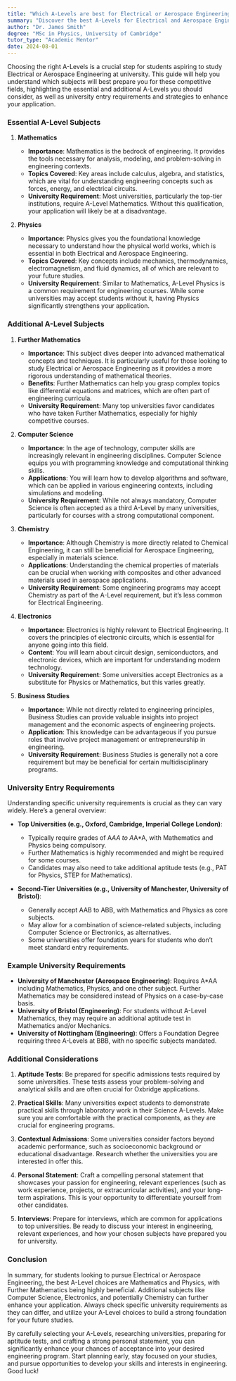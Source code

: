 ```yaml
---
title: "Which A-Levels are best for Electrical or Aerospace Engineering?"
summary: "Discover the best A-Levels for Electrical and Aerospace Engineering, including essential subjects like Mathematics to boost your university application."
author: "Dr. James Smith"
degree: "MSc in Physics, University of Cambridge"
tutor_type: "Academic Mentor"
date: 2024-08-01
---
```


Choosing the right A-Levels is a crucial step for students aspiring to study Electrical or Aerospace Engineering at university. This guide will help you understand which subjects will best prepare you for these competitive fields, highlighting the essential and additional A-Levels you should consider, as well as university entry requirements and strategies to enhance your application.

### Essential A-Level Subjects

1. **Mathematics**
   - **Importance**: Mathematics is the bedrock of engineering. It provides the tools necessary for analysis, modeling, and problem-solving in engineering contexts.
   - **Topics Covered**: Key areas include calculus, algebra, and statistics, which are vital for understanding engineering concepts such as forces, energy, and electrical circuits.
   - **University Requirement**: Most universities, particularly the top-tier institutions, require A-Level Mathematics. Without this qualification, your application will likely be at a disadvantage.

2. **Physics**
   - **Importance**: Physics gives you the foundational knowledge necessary to understand how the physical world works, which is essential in both Electrical and Aerospace Engineering.
   - **Topics Covered**: Key concepts include mechanics, thermodynamics, electromagnetism, and fluid dynamics, all of which are relevant to your future studies.
   - **University Requirement**: Similar to Mathematics, A-Level Physics is a common requirement for engineering courses. While some universities may accept students without it, having Physics significantly strengthens your application.

### Additional A-Level Subjects

1. **Further Mathematics**
   - **Importance**: This subject dives deeper into advanced mathematical concepts and techniques. It is particularly useful for those looking to study Electrical or Aerospace Engineering as it provides a more rigorous understanding of mathematical theories.
   - **Benefits**: Further Mathematics can help you grasp complex topics like differential equations and matrices, which are often part of engineering curricula.
   - **University Requirement**: Many top universities favor candidates who have taken Further Mathematics, especially for highly competitive courses.

2. **Computer Science**
   - **Importance**: In the age of technology, computer skills are increasingly relevant in engineering disciplines. Computer Science equips you with programming knowledge and computational thinking skills.
   - **Applications**: You will learn how to develop algorithms and software, which can be applied in various engineering contexts, including simulations and modeling.
   - **University Requirement**: While not always mandatory, Computer Science is often accepted as a third A-Level by many universities, particularly for courses with a strong computational component.

3. **Chemistry**
   - **Importance**: Although Chemistry is more directly related to Chemical Engineering, it can still be beneficial for Aerospace Engineering, especially in materials science.
   - **Applications**: Understanding the chemical properties of materials can be crucial when working with composites and other advanced materials used in aerospace applications.
   - **University Requirement**: Some engineering programs may accept Chemistry as part of the A-Level requirement, but it’s less common for Electrical Engineering.

4. **Electronics**
   - **Importance**: Electronics is highly relevant to Electrical Engineering. It covers the principles of electronic circuits, which is essential for anyone going into this field.
   - **Content**: You will learn about circuit design, semiconductors, and electronic devices, which are important for understanding modern technology.
   - **University Requirement**: Some universities accept Electronics as a substitute for Physics or Mathematics, but this varies greatly.

5. **Business Studies**
   - **Importance**: While not directly related to engineering principles, Business Studies can provide valuable insights into project management and the economic aspects of engineering projects.
   - **Application**: This knowledge can be advantageous if you pursue roles that involve project management or entrepreneurship in engineering.
   - **University Requirement**: Business Studies is generally not a core requirement but may be beneficial for certain multidisciplinary programs.

### University Entry Requirements

Understanding specific university requirements is crucial as they can vary widely. Here’s a general overview:

- **Top Universities (e.g., Oxford, Cambridge, Imperial College London)**:
  - Typically require grades of A*AA to A*A*A, with Mathematics and Physics being compulsory.
  - Further Mathematics is highly recommended and might be required for some courses.
  - Candidates may also need to take additional aptitude tests (e.g., PAT for Physics, STEP for Mathematics).

- **Second-Tier Universities (e.g., University of Manchester, University of Bristol)**:
  - Generally accept AAB to ABB, with Mathematics and Physics as core subjects.
  - May allow for a combination of science-related subjects, including Computer Science or Electronics, as alternatives.
  - Some universities offer foundation years for students who don’t meet standard entry requirements.

### Example University Requirements

- **University of Manchester (Aerospace Engineering)**: Requires A*AA including Mathematics, Physics, and one other subject. Further Mathematics may be considered instead of Physics on a case-by-case basis.
- **University of Bristol (Engineering)**: For students without A-Level Mathematics, they may require an additional aptitude test in Mathematics and/or Mechanics.
- **University of Nottingham (Engineering)**: Offers a Foundation Degree requiring three A-Levels at BBB, with no specific subjects mandated.

### Additional Considerations

1. **Aptitude Tests**: Be prepared for specific admissions tests required by some universities. These tests assess your problem-solving and analytical skills and are often crucial for Oxbridge applications.
   
2. **Practical Skills**: Many universities expect students to demonstrate practical skills through laboratory work in their Science A-Levels. Make sure you are comfortable with the practical components, as they are crucial for engineering programs.

3. **Contextual Admissions**: Some universities consider factors beyond academic performance, such as socioeconomic background or educational disadvantage. Research whether the universities you are interested in offer this.

4. **Personal Statement**: Craft a compelling personal statement that showcases your passion for engineering, relevant experiences (such as work experience, projects, or extracurricular activities), and your long-term aspirations. This is your opportunity to differentiate yourself from other candidates.

5. **Interviews**: Prepare for interviews, which are common for applications to top universities. Be ready to discuss your interest in engineering, relevant experiences, and how your chosen subjects have prepared you for university.

### Conclusion

In summary, for students looking to pursue Electrical or Aerospace Engineering, the best A-Level choices are Mathematics and Physics, with Further Mathematics being highly beneficial. Additional subjects like Computer Science, Electronics, and potentially Chemistry can further enhance your application. Always check specific university requirements as they can differ, and utilize your A-Level choices to build a strong foundation for your future studies.

By carefully selecting your A-Levels, researching universities, preparing for aptitude tests, and crafting a strong personal statement, you can significantly enhance your chances of acceptance into your desired engineering program. Start planning early, stay focused on your studies, and pursue opportunities to develop your skills and interests in engineering. Good luck!
    